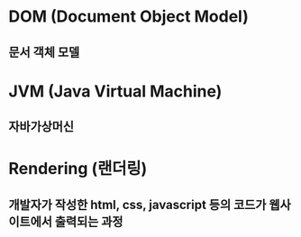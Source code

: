 # DOM (Document Object Model)
## 문서 객체 모델


# JVM (Java Virtual Machine)
## 자바가상머신


# Rendering (랜더링)
## 개발자가 작성한 html, css, javascript 등의 코드가 웹사이트에서 출력되는 과정
